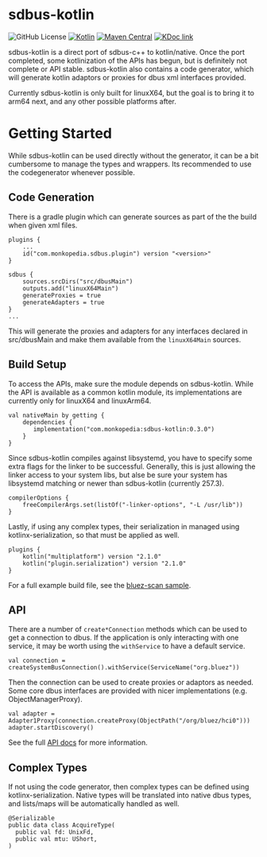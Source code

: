 # sdbus-kotlin

![GitHub License](https://img.shields.io/github/license/monkopedia/sdbus-kotlin)
[![Kotlin](https://img.shields.io/badge/kotlin-2.1.10-blue.svg?logo=kotlin)](http://kotlinlang.org)
[![Maven Central](https://img.shields.io/maven-central/v/com.monkopedia/kotlin-sdbus/0.3.0)](https://search.maven.org/artifact/com.monkopedia/sdbus-kotlin/0.3.0/pom)
[![KDoc link](https://img.shields.io/badge/API_reference-KDoc-blue)](https://monkopedia.github.io/sdbus-kotlin/sdbus-kotlin/com.monkopedia.sdbus/index.html)

sdbus-kotlin is a direct port of sdbus-c++ to kotlin/native. Once the port completed, some
kotlinization of the APIs has begun, but is definitely not complete or API stable. sdbus-kotlin
also contains a code generator, which will generate kotlin adaptors or proxies for dbus xml
interfaces provided.

Currently sdbus-kotlin is only built for linuxX64, but the goal is to bring it to arm64 next, and
any other possible platforms after.

# Getting Started

While sdbus-kotlin can be used directly without the generator, it can be a bit cumbersome to manage
the types and wrappers. Its recommended to use the codegenerator whenever possible.

## Code Generation

There is a gradle plugin which can generate sources as part of the the build when given xml files.

```
plugins {
    ...
    id("com.monkopedia.sdbus.plugin") version "<version>"
}

sdbus {
    sources.srcDirs("src/dbusMain")
    outputs.add("linuxX64Main")
    generateProxies = true
    generateAdapters = true
}
...
```

This will generate the proxies and adapters for any interfaces declared in src/dbusMain and make
them available from the `linuxX64Main` sources.

## Build Setup

To access the APIs, make sure the module depends on sdbus-kotlin. While the API is available as
a common kotlin module, its implementations are currently only for linuxX64 and linuxArm64.

```
val nativeMain by getting {
    dependencies {
       implementation("com.monkopedia:sdbus-kotlin:0.3.0")
    }
}
```

Since sdbus-kotlin compiles against libsystemd, you have to specify some extra flags for the linker
to be successful. Generally, this is just allowing the linker access to your system libs, but alse
be sure your system has libsystemd matching or newer than sdbus-kotlin (currently 257.3).

```
compilerOptions {
    freeCompilerArgs.set(listOf("-linker-options", "-L /usr/lib"))
}
```

Lastly, if using any complex types, their serialization in managed using kotlinx-serialization, so
that must be applied as well.

```
plugins {
    kotlin("multiplatform") version "2.1.0"
    kotlin("plugin.serialization") version "2.1.0"
}
```

For a full example build file, see the [bluez-scan sample](samples/bluez-scan).

## API

There are a number of `create*Connection` methods which can be used to get a connection to dbus.
If the application is only interacting with one service, it may be worth using the `withService`
to have a default service.

```
val connection = createSystemBusConnection().withService(ServiceName("org.bluez"))
```

Then the connection can be used to create proxies or adaptors as needed. Some core dbus interfaces
are provided with nicer implementations (e.g. ObjectManagerProxy).

```
val adapter = Adapter1Proxy(connection.createProxy(ObjectPath("/org/bluez/hci0")))
adapter.startDiscovery()
```

See the full [API docs](https://monkopedia.github.io/sdbus-kotlin/sdbus-kotlin/com.monkopedia.sdbus/index.html) for more information.

## Complex Types

If not using the code generator, then complex types can be defined using kotlinx-serialization.
Native types will be translated into native dbus types, and lists/maps will be automatically
handled as well.

```
@Serializable
public data class AcquireType(
  public val fd: UnixFd,
  public val mtu: UShort,
)
```
